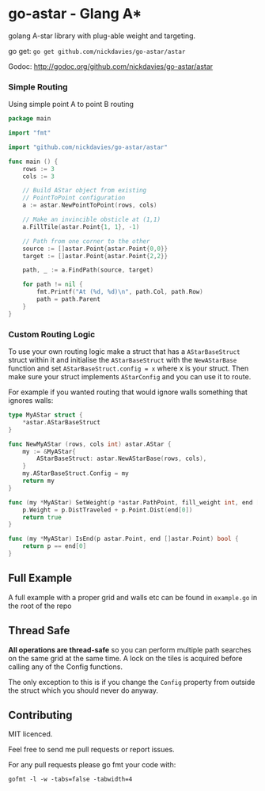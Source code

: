 # go-astar - Glang A* #

golang A-star library with plug-able weight and targeting.

go get: `go get github.com/nickdavies/go-astar/astar`

Godoc: http://godoc.org/github.com/nickdavies/go-astar/astar

### Simple Routing ###

Using simple point A to point B routing

```go
package main

import "fmt"

import "github.com/nickdavies/go-astar/astar"

func main () {
    rows := 3
    cols := 3

    // Build AStar object from existing
    // PointToPoint configuration
    a := astar.NewPointToPoint(rows, cols)

    // Make an invincible obsticle at (1,1)
    a.FillTile(astar.Point{1, 1}, -1) 

    // Path from one corner to the other
    source := []astar.Point{astar.Point{0,0}}
    target := []astar.Point{astar.Point{2,2}}

    path, _ := a.FindPath(source, target)

    for path != nil {
        fmt.Printf("At (%d, %d)\n", path.Col, path.Row)
        path = path.Parent
    }
}
```

### Custom Routing Logic ###

To use your own routing logic make a struct that has a `AStarBaseStruct` struct within it and
initialise the `AStarBaseStruct` with the `NewAStarBase` function and set `AStarBaseStruct.config = x` where x is
your struct. Then make sure your struct implements `AStarConfig` and you can use it to route.

For example if you wanted routing that would ignore walls something that ignores walls:

```go
type MyAStar struct {
    *astar.AStarBaseStruct
}

func NewMyAStar (rows, cols int) astar.AStar {
    my := &MyAStar{
        AStarBaseStruct: astar.NewAStarBase(rows, cols),
    }   
    my.AStarBaseStruct.Config = my
    return my
}

func (my *MyAStar) SetWeight(p *astar.PathPoint, fill_weight int, end []astar.Point) bool {
    p.Weight = p.DistTraveled + p.Point.Dist(end[0])
    return true
}

func (my *MyAStar) IsEnd(p astar.Point, end []astar.Point) bool {
    return p == end[0]
}
```

## Full Example ###

A full example with a proper grid and walls etc can be found in `example.go` in the root of the repo

## Thread Safe ###

__All operations are thread-safe__ so you can perform multiple path searches on the same grid at the same time.
A lock on the tiles is acquired before calling any of the Config functions.

The only exception to this is if you change the `Config` property from outside the struct which you should never do anyway.

## Contributing ##

MIT licenced.

Feel free to send me pull requests or report issues.

For any pull requests please go fmt your code with:

```
gofmt -l -w -tabs=false -tabwidth=4
```

